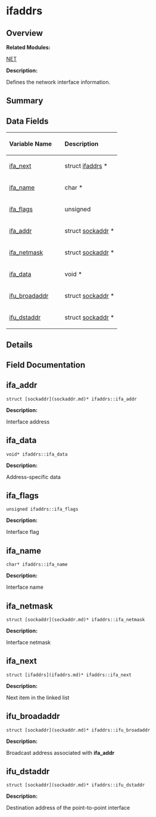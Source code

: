 # ifaddrs<a name="EN-US_TOPIC_0000001054479609"></a>

## **Overview**<a name="section1153691106084843"></a>

**Related Modules:**

[NET](net.md)

**Description:**

Defines the network interface information. 

## **Summary**<a name="section45445202084843"></a>

## Data Fields<a name="pub-attribs"></a>

<a name="table2048728160084843"></a>
<table><thead align="left"><tr id="row1803036534084843"><th class="cellrowborder" valign="top" width="50%" id="mcps1.1.3.1.1"><p id="p942735620084843"><a name="p942735620084843"></a><a name="p942735620084843"></a>Variable Name</p>
</th>
<th class="cellrowborder" valign="top" width="50%" id="mcps1.1.3.1.2"><p id="p8552576084843"><a name="p8552576084843"></a><a name="p8552576084843"></a>Description</p>
</th>
</tr>
</thead>
<tbody><tr id="row1410566812084843"><td class="cellrowborder" valign="top" width="50%" headers="mcps1.1.3.1.1 "><p id="p740552843084843"><a name="p740552843084843"></a><a name="p740552843084843"></a><a href="ifaddrs.md#a56ad9ba85e2c8f8634b8f15fc53b6447">ifa_next</a></p>
</td>
<td class="cellrowborder" valign="top" width="50%" headers="mcps1.1.3.1.2 "><p id="p1872848464084843"><a name="p1872848464084843"></a><a name="p1872848464084843"></a>struct <a href="ifaddrs.md">ifaddrs</a> * </p>
</td>
</tr>
<tr id="row225951150084843"><td class="cellrowborder" valign="top" width="50%" headers="mcps1.1.3.1.1 "><p id="p1441122085084843"><a name="p1441122085084843"></a><a name="p1441122085084843"></a><a href="ifaddrs.md#a15b0944beb947aaef5e8532635889f6f">ifa_name</a></p>
</td>
<td class="cellrowborder" valign="top" width="50%" headers="mcps1.1.3.1.2 "><p id="p108567717084843"><a name="p108567717084843"></a><a name="p108567717084843"></a>char * </p>
</td>
</tr>
<tr id="row1682393175084843"><td class="cellrowborder" valign="top" width="50%" headers="mcps1.1.3.1.1 "><p id="p650192905084843"><a name="p650192905084843"></a><a name="p650192905084843"></a><a href="ifaddrs.md#a7a68b76a064a1b2474f73aac492780da">ifa_flags</a></p>
</td>
<td class="cellrowborder" valign="top" width="50%" headers="mcps1.1.3.1.2 "><p id="p296074180084843"><a name="p296074180084843"></a><a name="p296074180084843"></a>unsigned </p>
</td>
</tr>
<tr id="row270979596084843"><td class="cellrowborder" valign="top" width="50%" headers="mcps1.1.3.1.1 "><p id="p1223025426084843"><a name="p1223025426084843"></a><a name="p1223025426084843"></a><a href="ifaddrs.md#a12d148f51adf48cee024fc6204f42c94">ifa_addr</a></p>
</td>
<td class="cellrowborder" valign="top" width="50%" headers="mcps1.1.3.1.2 "><p id="p839082363084843"><a name="p839082363084843"></a><a name="p839082363084843"></a>struct <a href="sockaddr.md">sockaddr</a> * </p>
</td>
</tr>
<tr id="row1295565672084843"><td class="cellrowborder" valign="top" width="50%" headers="mcps1.1.3.1.1 "><p id="p589339604084843"><a name="p589339604084843"></a><a name="p589339604084843"></a><a href="ifaddrs.md#acac3a8d7d40841c497bb55b9e42c41d5">ifa_netmask</a></p>
</td>
<td class="cellrowborder" valign="top" width="50%" headers="mcps1.1.3.1.2 "><p id="p215420655084843"><a name="p215420655084843"></a><a name="p215420655084843"></a>struct <a href="sockaddr.md">sockaddr</a> * </p>
</td>
</tr>
<tr id="row2140793647084843"><td class="cellrowborder" valign="top" width="50%" headers="mcps1.1.3.1.1 "><p id="p662352065084843"><a name="p662352065084843"></a><a name="p662352065084843"></a><a href="ifaddrs.md#a7298836283614a0a469c8da1eabdabb9">ifa_data</a></p>
</td>
<td class="cellrowborder" valign="top" width="50%" headers="mcps1.1.3.1.2 "><p id="p126649336084843"><a name="p126649336084843"></a><a name="p126649336084843"></a>void * </p>
</td>
</tr>
<tr id="row895855655084843"><td class="cellrowborder" valign="top" width="50%" headers="mcps1.1.3.1.1 "><p id="p901642777084843"><a name="p901642777084843"></a><a name="p901642777084843"></a><a href="ifaddrs.md#add59b160fa5ec481f1f650158cc746ab">ifu_broadaddr</a></p>
</td>
<td class="cellrowborder" valign="top" width="50%" headers="mcps1.1.3.1.2 "><p id="p418648238084843"><a name="p418648238084843"></a><a name="p418648238084843"></a>struct <a href="sockaddr.md">sockaddr</a> * </p>
</td>
</tr>
<tr id="row2002156394084843"><td class="cellrowborder" valign="top" width="50%" headers="mcps1.1.3.1.1 "><p id="p91623292084843"><a name="p91623292084843"></a><a name="p91623292084843"></a><a href="ifaddrs.md#a67a6b7d90d3648e32752c8251cfce98a">ifu_dstaddr</a></p>
</td>
<td class="cellrowborder" valign="top" width="50%" headers="mcps1.1.3.1.2 "><p id="p867267049084843"><a name="p867267049084843"></a><a name="p867267049084843"></a>struct <a href="sockaddr.md">sockaddr</a> * </p>
</td>
</tr>
</tbody>
</table>

## **Details**<a name="section1142764682084843"></a>

## **Field Documentation**<a name="section1265003291084843"></a>

## ifa\_addr<a name="a12d148f51adf48cee024fc6204f42c94"></a>

```
struct [sockaddr](sockaddr.md)* ifaddrs::ifa_addr
```

 **Description:**

Interface address 

## ifa\_data<a name="a7298836283614a0a469c8da1eabdabb9"></a>

```
void* ifaddrs::ifa_data
```

 **Description:**

Address-specific data 

## ifa\_flags<a name="a7a68b76a064a1b2474f73aac492780da"></a>

```
unsigned ifaddrs::ifa_flags
```

 **Description:**

Interface flag 

## ifa\_name<a name="a15b0944beb947aaef5e8532635889f6f"></a>

```
char* ifaddrs::ifa_name
```

 **Description:**

Interface name 

## ifa\_netmask<a name="acac3a8d7d40841c497bb55b9e42c41d5"></a>

```
struct [sockaddr](sockaddr.md)* ifaddrs::ifa_netmask
```

 **Description:**

Interface netmask 

## ifa\_next<a name="a56ad9ba85e2c8f8634b8f15fc53b6447"></a>

```
struct [ifaddrs](ifaddrs.md)* ifaddrs::ifa_next
```

 **Description:**

Next item in the linked list 

## ifu\_broadaddr<a name="add59b160fa5ec481f1f650158cc746ab"></a>

```
struct [sockaddr](sockaddr.md)* ifaddrs::ifu_broadaddr
```

 **Description:**

Broadcast address associated with  **ifa\_addr** 

## ifu\_dstaddr<a name="a67a6b7d90d3648e32752c8251cfce98a"></a>

```
struct [sockaddr](sockaddr.md)* ifaddrs::ifu_dstaddr
```

 **Description:**

Destination address of the point-to-point interface 

